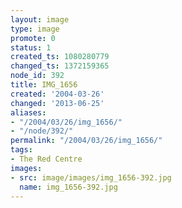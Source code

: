 ```yaml
---
layout: image
type: image
promote: 0
status: 1
created_ts: 1080280779
changed_ts: 1372159365
node_id: 392
title: IMG_1656
created: '2004-03-26'
changed: '2013-06-25'
aliases:
- "/2004/03/26/img_1656/"
- "/node/392/"
permalink: "/2004/03/26/img_1656/"
tags:
- The Red Centre
images:
- src: image/images/img_1656-392.jpg
  name: img_1656-392.jpg
---
```


